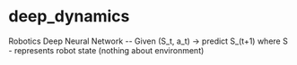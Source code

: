 # deep_dynamics
Robotics Deep Neural Network -- Given (S_t, a_t) -> predict S_(t+1) where S - represents robot state (nothing about environment)
